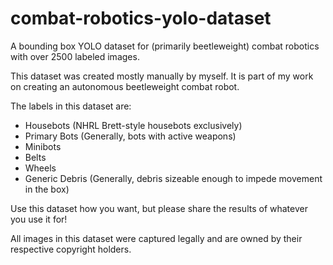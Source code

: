 # combat-robotics-yolo-dataset
A bounding box YOLO dataset for (primarily beetleweight) combat robotics with over 2500 labeled images.

This dataset was created mostly manually by myself. It is part of my work on creating an autonomous beetleweight combat robot.

The labels in this dataset are:
- Housebots (NHRL Brett-style housebots exclusively)
- Primary Bots (Generally, bots with active weapons)
- Minibots
- Belts
- Wheels
- Generic Debris (Generally, debris sizeable enough to impede movement in the box)

Use this dataset how you want, but please share the results of whatever you use it for!

All images in this dataset were captured legally and are owned by their respective copyright holders.
